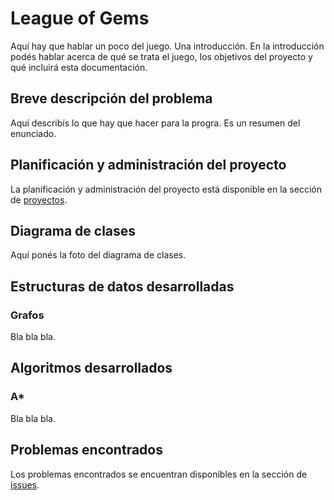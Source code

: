 # League of Gems

Aquí hay que hablar un poco del juego. Una introducción. En la introducción podés hablar acerca de qué se trata el juego, los objetivos del proyecto y qué incluirá esta documentación.

## Breve descripción del problema

Aquí describís lo que hay que hacer para la progra. Es un resumen del enunciado.

## Planificación y administración del proyecto

La planificación y administración del proyecto está disponible en la sección de [proyectos](https://github.com/Jglez2330/LOG/projects).

## Diagrama de clases

Aquí ponés la foto del diagrama de clases.

## Estructuras de datos desarrolladas

### Grafos

Bla bla bla.

## Algoritmos desarrollados

### A*

Bla bla bla.

## Problemas encontrados

Los problemas encontrados se encuentran disponibles en la sección de [issues](https://github.com/Jglez2330/LOG/issues).
